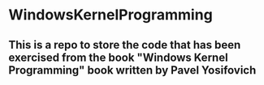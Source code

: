 # WindowsKernelProgramming


## This is a repo to store the code that has been exercised from the book "Windows Kernel Programming" book written by Pavel Yosifovich
